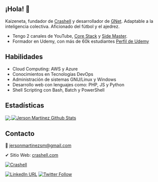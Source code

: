 ## ¡Hola! 👋

 Kaizeneta, fundador de [Crashell](https://www.crashell.com) y desarrollador de [GNet](https://www.crashell.com/gnet). Adaptable a la inteligencia colectiva. Aficionado del fútbol y el ajedrez.

- Tengo 2 canales de YouTube, [Core Stack](https://www.youtube.com/c/gvideosmtutorialesgm/) y [Side Master](https://www.youtube.com/user/sidemastersupremo).
- Formador en Udemy, con más de 60k estudiantes [Perfil de Udemy](https://www.udemy.com/user/side-master/)

## Habilidades
- Cloud Computing: AWS y Azure
- Conocimientos en Tecnologías DevOps
- Administración de sistemas GNU/Linux y Windows
- Desarrollo web con lenguajes como: PHP, JS y Python
- Shell Scripting con Bash, Batch y PowerShell

## Estadísticas

<a href="https://github.com/jersonmartinez/jersonmartinez/">
<img align="center" src="https://github-readme-stats.vercel.app/api/top-langs/?username=jersonmartinez&hide=html,css&locale=es&theme=tokyonight"/>
</a>

<a href="https://github.com/jersonmartinez/jersonmartinez/">
<img align="center" src="https://github-readme-stats.vercel.app/api?username=jersonmartinez&show_icons=true&line_height=27&count_private=true&locale=es&theme=tokyonight" alt="Jerson Martínez Github Stats" />
</a>

## Contacto

💌 jersonmartinezsm@gmail.com

✔ Sitio Web: [crashell.com](https://www.crashell.com)

<a href="https://www.crashell.com/?suscribirse" target="_blank"><img alt="Crashell" src="https://img.shields.io/twitter/url?color=9cf&label=%40Crashell&logo=Crashell&logoColor=informational&style=for-the-badge&url=https%3A%2F%2Ftwitter.com%2Fantoniomorenosm"></a>

<a href="https://www.linkedin.com/in/jersonmartinezsm/" target="_blank"><img alt="LinkedIn URL" src="https://img.shields.io/twitter/url?label=Jerson%20Martinez&logo=linkedin&style=social&url=https%3A%2F%2Fwww.linkedin.com%2Fin%2Fjersonmartinezsm%2F"></a>
<a href="https://twitter.com/antoniomorenosm" target="_blank"><img alt="Twitter Follow" src="https://img.shields.io/twitter/follow/antoniomorenosm?label=S%C3%ADgueme%20en%20%40antoniomorenosm&style=social"></a>

<!--
**jersonmartinez/jersonmartinez** is a ✨ _special_ ✨ repository because its `README.md` (this file) appears on your GitHub profile.

Here are some ideas to get you started:

- 🔭 I’m currently working on ...
- 🌱 I’m currently learning ...
- 👯 I’m looking to collaborate on ...
- 🤔 I’m looking for help with ...
- 💬 Ask me about ...
- 📫 How to reach me: ...
- 😄 Pronouns: ...
- ⚡ Fun fact: ...
-->
